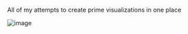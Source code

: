 All of my attempts to create prime visualizations in one place

![image](https://github.com/user-attachments/assets/390a1bb9-78f0-478f-92ce-c0ee41127226)

